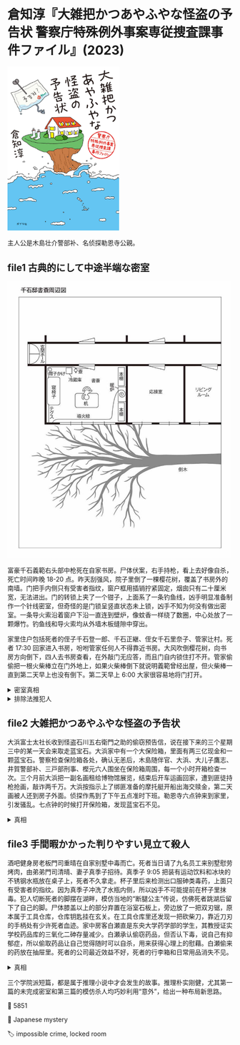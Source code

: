 # 倉知淳『大雑把かつあやふやな怪盗の予告状 警察庁特殊例外事案専従捜査課事件ファイル』(2023)

<img src=images/2023_cover.jpg width=250/>

主人公是木島壮介警部补、名侦探勒恩寺公親。

## file1 古典的にして中途半端な密室

<img src=images/2023_library.jpg width=500/>

富豪千石義範右头部中枪死在自家书房。尸体伏案，右手持枪，看上去好像自杀，死亡时间昨晚 18-20 点。昨天刮强风，院子里倒了一棵樱花树，覆盖了书房外的南墙。门把手内侧只有受害者指纹，窗户框用插销拧紧固定，烟囱只有二十厘米宽，无法进出。门的转锁上夹了一个钳子，上面系了一条钓鱼线，凶手明显准备制作一个针线密室，但奇怪的是门锁呈竖直状态未上锁，凶手不知为何没有做出密室。一条导火索沿着窗户下沿一直连到壁炉，像蚊香一样绕了数圈，中心处放了一颗爆竹。钓鱼线和导火索均从外墙木板缝隙中穿出。

家里住户包括死者的侄子千石登一郎、千石正継、侄女千石里奈子、管家辻村。死者 17:30 回家进入书房，吩咐管家任何人不得靠近书房。大风吹倒樱花树，向书房方向倒下，四人去书房查看，在外敲门无应答，而且门自内锁住打不开。管家偷偷把一根火柴棒立在门外地上，如果火柴棒倒下就说明義範曾经出屋，但火柴棒一直到第二天早上也没有倒下。第二天早上 6:00 大家很容易地将门打开。

<details><summary>密室真相</summary>
犯人的计划是等到天黑制造鱼线密室，点燃导火索，燃烧两分半后触发鞭炮，大家听到响声便会去书房查看，门自内锁住打不开，破门而入后便会认为死者在密室中自杀。之所以留出两分半的燃烧时间，是为了给自己制造不在场证明。犯人的计划发生意外，因为大风刮倒樱花树，大家提前到书房门口集合。虽然犯人没有来得及制造鱼线密室，但强风吹到房子上造成房屋整体变形，门框扭曲，所以房门打不开。整个南墙被树覆盖，凶手无法接近点火装置。
</details>

<details><summary>排除法推犯人</summary>
管家没有破坏现场，显然不是凶手。里奈子第二次来家中，对房屋结构不熟悉，无法制造密室。凶手在義範回家之前从书房抽屉里偷出枪，而正継到来的时候義範已经回家，所以正継不是凶手。由排除法知道凶手是登一郎。
</details>

## file2 大雑把かつあやふやな怪盗の予告状

大浜富士太社长收到怪盗石川五右衛門之助的偷窃预告信，说在接下来的三个星期三中的某一天会来取走蓝宝石。大浜家中有一个大保险箱，里面有两三亿现金和一颗蓝宝石。警察检查保险箱各处，确认无恙后，木島随伴官、大浜、大儿子鷹志、井賀警部补、三戸部刑事、樫元六人围坐在保险箱周围，每一个小时开箱检查一次。三个月前大浜把一副名画租给博物馆展览，结束后开车运画回家，遭到匪徒持枪抢画，敲诈两千万。大浜按指示上了绑匪准备的摩托艇开船出海交赎金，第二天画被人还到房子外面。侦探作馬到了下午五点准时下班。勒恩寺六点钟来到家里，引发骚乱。七点钟的时候打开保险箱，发现蓝宝石不见。

<details><summary>真相</summary>
井賀在六点钟检查蓝宝石，趁机放到自己口袋里。绑匪抢画是社长自导自演，目的是为了诈骗保险金。警察怀疑社长自导自演，发预告信是为了有理由打开保险箱检查蓝宝石，以便看到保险柜里的一叠纸币的号码，验证是不是自导自演。之所以预告在周三行窃，是因为周末巡逻任务重，不方便抽调人手。
</details>

## file3 手間暇かかった判りやすい見立て殺人

酒吧健身房老板門司重晴在自家别墅中毒而亡。死者当日请了九名员工来别墅慰劳烤肉，由弟弟門司清晴、妻子真季子招待。真季子 9:05 把装有运动饮料和冰块的不锈钢水瓶放在桌子上，死者不久拿走。杯子里后来检测出口服砷类毒药，上面只有受害者的指纹。因为真季子冲洗了水瓶内侧，所以凶手不可能提前在杯子里抹毒。犯人切断死者的脚摆在湖畔，模仿当地的“断腿公主”传说，仿佛死者跳湖后留下了自己的脚。尸体膝盖以上的部分弃置在浴室石板上，旁边放了一把双刃锯，原本属于工具仓库，仓库钥匙挂在玄关。在工具仓库里还发现一把砍柴刀，靠近刀刃的手柄处有少许死者血迹。家中房客白瀬直是东央大学药学部的学生，其教授证实学校药品库的三氧化二砷存量减少。白瀬承认偷窃药品，但否认下毒，说自己有抑郁症，所以偷取药品让自己觉得随时可以自杀，用来获得心理上的慰藉。白瀬偷来的药放在抽屉里。死者的公司最近效益不好，死者的行李箱和日常用品消失不见。

<details><summary>真相</summary>
凶手无意间在砍刀上留下血迹，并把砍刀放回工具仓库的架子上，是因为不知道刀柄上沾有血迹。砍刀在其他五种不同工具下方，说明凶手带了好几把刀到现场试图肢解尸体，但切下两只脚之后筋疲力尽，只好把工具还回，把脚伪装成传说，掩盖分尸意图。凶手冒着被发现的危险在澡堂分尸，是为了便于事后清洗，这说明凶手原本不想让人发现分尸。他的本意是将尸体切成小块便于搬运，同时拿走死者的行李箱，制造死者跑路的假象。（伏线：死者的手机充电电缆丢失，这是要用到最后一刻的物品，说明不是死者自己打包，而是凶手伪造。）凶手是白瀬，在他本来的计划里不会有人发现死者中毒身亡。他的杀人动机是因为父亲被死者压榨，导致交通事故。
</details>

三个学院派短篇，都是属于推理小说中才会发生的故事。推理朴实刚健，尤其第一篇的未完成密室和第三篇的模仿杀人均巧妙利用“意外”，给出一种布局新思路。

:link: 5851

:file_folder: Japanese mystery

:label: impossible crime, locked room
